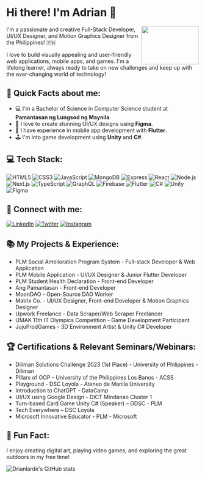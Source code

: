 # Hi there! I'm Adrian 👋

<img align="right" src="https://media.giphy.com/media/LmNwrBhejkK9EFP504/giphy.gif" width="150" height="100">

I'm a passionate and creative Full-Stack Developer, UI/UX Designer, and Motion Graphics Designer from the Philippines! 🇵🇭

I love to build visually appealing and user-friendly web applications, mobile apps, and games. I'm a lifelong learner, always ready to take on new challenges and keep up with the ever-changing world of technology!

## 🚀 Quick Facts about me:

- 💻 I'm a Bachelor of Science in Computer Science student at **Pamantasan ng Lungsod ng Maynila**.
- 🎨 I love to create stunning UI/UX designs using **Figma**.
- 📱 I have experience in mobile app development with **Flutter**.
- 🕹️ I'm into game development using **Unity** and **C#**.

## 💻 Tech Stack:

![HTML5](https://img.shields.io/badge/HTML5-E34F26?style=flat-square&logo=html5&logoColor=white)
![CSS3](https://img.shields.io/badge/CSS3-1572B6?style=flat-square&logo=css3&logoColor=white)
![JavaScript](https://img.shields.io/badge/JavaScript-F7DF1E?style=flat-square&logo=javascript&logoColor=black)
![MongoDB](https://img.shields.io/badge/MongoDB-4EA94B?style=flat-square&logo=mongodb&logoColor=white)
![Express](https://img.shields.io/badge/Express-000000?style=flat-square&logo=express&logoColor=white)
![React](https://img.shields.io/badge/React-61DAFB?style=flat-square&logo=react&logoColor=black)
![Node.js](https://img.shields.io/badge/Node.js-339933?style=flat-square&logo=node-dot-js&logoColor=white)
![Next.js](https://img.shields.io/badge/Next.js-000000?style=flat-square&logo=next-dot-js&logoColor=white)
![TypeScript](https://img.shields.io/badge/TypeScript-3178C6?style=flat-square&logo=typescript&logoColor=white)
![GraphQL](https://img.shields.io/badge/GraphQL-E434AA?style=flat-square&logo=graphql&logoColor=white)
![Firebase](https://img.shields.io/badge/Firebase-FFCA28?style=flat-square&logo=firebase&logoColor=black)
![Flutter](https://img.shields.io/badge/Flutter-02569B?style=flat-square&logo=flutter&logoColor=white)
![C#](https://img.shields.io/badge/C%23-239120?style=flat-square&logo=c-sharp&logoColor=white)
![Unity](https://img.shields.io/badge/Unity-000000?style=flat-square&logo=unity&logoColor=white)
![Figma](https://img.shields.io/badge/Figma-F24E1E?style=flat-square&logo=figma&logoColor=white)

## 🔗 Connect with me:

[![LinkedIn](https://img.shields.io/badge/LinkedIn-0077B5?style=flat-square&logo=linkedin&logoColor=white)](https://www.linkedin.com/in/drianlarde/)
[![Twitter](https://img.shields.io/badge/Twitter-1DA1F2?style=flat-square&logo=twitter&logoColor=white)](https://twitter.com/drianlarde_alt)
[![Instagram](https://img.shields.io/badge/Instagram-E4405F?style=flat-square&logo=instagram&logoColor=white)](https://www.instagram.com/eydiwowers/)

## 📚 My Projects & Experience:

- PLM Social Amelioration Program System - Full-stack Developer & Web Application
- PLM Mobile Application - UI/UX Designer & Junior Flutter Developer
- PLM Student Health Declaration - Front-end Developer
- Ang Pamantasan - Front-end Developer
- MoonDAO - Open-Source DAO Worker
- Matrix Co. - UI/UX Designer, Front-end Developer & Motion Graphics Designer
- Upwork Freelance - Data Scraper/Web Scraper Freelancer
- UMAK 11th IT Olympics Competition - Game Development Participant
- JujuProdGames - 3D Environment Artist & Unity C# Developer

## 🏆 Certifications & Relevant Seminars/Webinars:

- Diliman Solutions Challenge 2023 (1st Place) - University of Philippines - Diliman
- Pillars of OOP - University of the Philippines Los Banos - ACSS
- Playground - DSC Loyola - Ateneo de Manila University
- Introduction to ChatGPT - DataCamp
- UI/UX using Google Design - DICT Mindanao Cluster 1
- Turn-based Card Game Unity C# (Speaker) – GDSC - PLM
- Tech Everywhere – DSC Loyola
- Microsoft Innovative Educator - PLM - Microsoft

## 🌟 Fun Fact:

I enjoy creating digital art, playing video games, and exploring the great outdoors in my free time!

![Drianlarde's GitHub stats](https://github-readme-stats.vercel.app/api?username=drianlarde&show_icons=true&theme=tokyonight)

<!--
**drianlarde/drianlarde** is a ✨ _special_ ✨ repository because its `README.md` (this file) appears on your GitHub profile.

Here are some ideas to get you started:

- 🔭 I’m currently working on ...
- 🌱 I’m currently learning ...
- 👯 I’m looking to collaborate on ...
- 🤔 I’m looking for help with ...
- 💬 Ask me about ...
- 📫 How to reach me: ...
- 😄 Pronouns: ...
- ⚡ Fun fact: ...
-->

